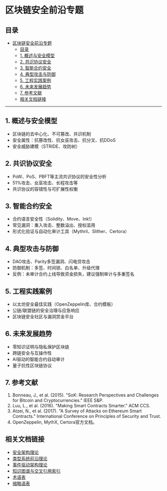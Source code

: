 # 区块链安全前沿专题

## 目录

- [区块链安全前沿专题](#区块链安全前沿专题)
  - [目录](#目录)
  - [1. 概述与安全模型](#1-概述与安全模型)
  - [2. 共识协议安全](#2-共识协议安全)
  - [3. 智能合约安全](#3-智能合约安全)
  - [4. 典型攻击与防御](#4-典型攻击与防御)
  - [5. 工程实践案例](#5-工程实践案例)
  - [6. 未来发展趋势](#6-未来发展趋势)
  - [7. 参考文献](#7-参考文献)
  - [相关文档链接](#相关文档链接)

---

## 1. 概述与安全模型

- 区块链的去中心化、不可篡改、共识机制
- 安全属性：抗篡改性、抗女巫攻击、抗分叉、抗DDoS
- 安全威胁建模（STRIDE、攻防树）

## 2. 共识协议安全

- PoW、PoS、PBFT等主流共识协议的安全性分析
- 51%攻击、女巫攻击、长程攻击等
- 共识协议的容错性与可扩展性权衡

## 3. 智能合约安全

- 合约语言安全性（Solidity、Move、Ink!）
- 常见漏洞：重入攻击、整数溢出、授权滥用
- 形式化验证与自动化审计工具（Mythril、Slither、Certora）

## 4. 典型攻击与防御

- DAO攻击、Parity多签漏洞、闪电贷攻击
- 防御机制：多签、时间锁、白名单、升级代理
- 反例：未审计合约上线导致资金损失，建议强制审计与多重签名

## 5. 工程实践案例

- 以太坊安全最佳实践（OpenZeppelin库、合约模板）
- 公链/联盟链的安全治理与应急响应
- 区块链安全社区与漏洞赏金平台

## 6. 未来发展趋势

- 零知识证明与隐私保护区块链
- 跨链安全与互操作性
- AI驱动的智能合约自动审计
- 量子抗性区块链协议

## 7. 参考文献

1. Bonneau, J., et al. (2015). "SoK: Research Perspectives and Challenges for Bitcoin and Cryptocurrencies." IEEE S&P.
2. Luu, L., et al. (2016). "Making Smart Contracts Smarter." ACM CCS.
3. Atzei, N., et al. (2017). "A Survey of Attacks on Ethereum Smart Contracts." International Conference on Principles of Security and Trust.
4. OpenZeppelin, MythX, Certora官方文档。

## 相关文档链接

- [安全架构理论](../04-软件架构理论体系/09-安全架构理论.md)
- [类型系统前沿理论](../05-编程语言理论体系/10-类型系统前沿理论.md)
- [事件驱动架构理论](../04-软件架构理论体系/08-事件驱动架构理论.md)
- [知识图谱与交叉引用索引](../09-索引与导航/知识图谱与交叉引用索引.md)
- [术语表](../09-索引与导航/术语表.md)
- [缩略语表](../09-索引与导航/缩略语表.md)
